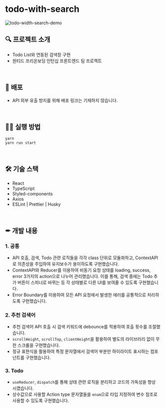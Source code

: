# todo-with-search

![todo-width-search-demo](https://github.com/KwakHyeonJi/todo-with-search/assets/22536999/c880d90f-6ed4-43b7-b707-18e57b11a1f8)

## 🔍 프로젝트 소개

- Todo List와 연동된 검색창 구현
- 원티드 프리온보딩 인턴십 프론트엔드 팀 프로젝트

<br />

## 👀 배포

- API 외부 유출 방지를 위해 배포 링크는 기재하지 않습니다.

<br />

## 🚴‍♀️ 실행 방법

```
yarn
yarn run start
```

<br />

## 🛠 기술 스택

- React
- TypeScript
- Styled-components
- Axios
- ESLint | Prettier | Husky

<br />

## ✒ 개발 내용

### 1. 공통

- API 호출, 검색, Todo 관련 로직들을 각각 class 단위로 모듈화하고, ContextAPI로 의존성을 주입하여 유지보수가 용이하도록 구현했습니다.
- ContextAPI와 Reducer를 이용하여 비동기 요청 상태를 loading, success, error 3가지의 action으로 나누어 관리했습니다. 이를 통해, 검색 중에는 Todo 추가 버튼이 스피너로 바뀌는 등 각 상태별로 다른 UI를 보여줄 수 있도록 구현했습니다.
- Error Boundary를 이용하여 모든 API 요청에서 발생한 에러를 공통적으로 처리하도록 구현했습니다.

### 2. 추천 검색어

- 추천 검색어 API 호출 시 검색 키워드에 debounce를 적용하여 호출 횟수를 조절했습니다.
- `scrollHeight`, `scrollTop`, `clientHeight`을 활용하여 별도의 라이브러리 없이 무한 스크롤을 구현했습니다.
- 정규 표현식을 활용하여 특정 문자열에서 검색어 부분만 하이라이트 표시하는 컴포넌트를 구현했습니다.

### 3. Todo

- `useReducer`, `dispatch`를 통해 상태 관련 로직을 분리하고 코드의 가독성을 향상 시켰습니다.
- 상수값으로 사용할 Action type 문자열들을 `enum`으로 타입 지정하여 변수 참조로 사용할 수 있도록 구현했습니다.
